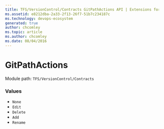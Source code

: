 ```yaml
---
title: TFS/VersionControl/Contracts GitPathActions API | Extensions for Azure DevOps Services
ms.assetid: e8212dba-2a33-2f13-26f7-51b7c234187c
ms.technology: devops-ecosystem
generated: true
author: chcomley
ms.topic: article
ms.author: chcomley
ms.date: 08/04/2016
---
```


# GitPathActions

Module path: `TFS/VersionControl/Contracts`

### Values

* `None` 
* `Edit` 
* `Delete` 
* `Add` 
* `Rename` 

